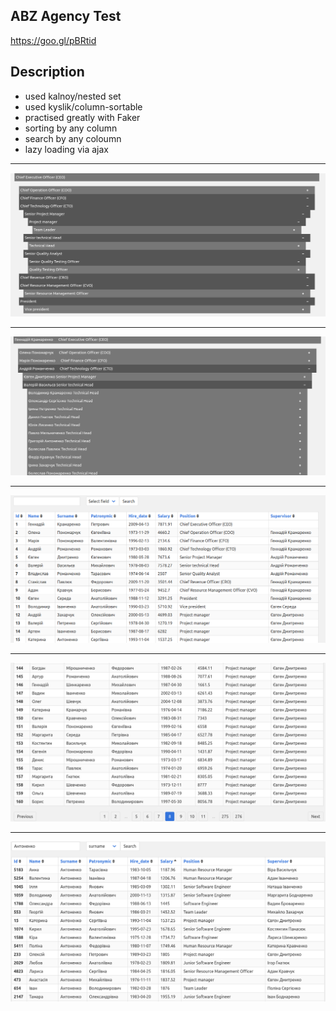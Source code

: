## ABZ Agency Test 
https://goo.gl/pBRtid

## Description
* used kalnoy/nested set
* used kyslik/column-sortable
* practised greatly with Faker
* sorting by any column
* search by any coloumn
* lazy loading via ajax



---
![](screenshots/Screenshot1.png)

---
![](screenshots/Screenshot2.png)

---
![](screenshots/Screenshot3.png)

---
![](screenshots/Screenshot4.png)

---
![](screenshots/Screenshot5.png)